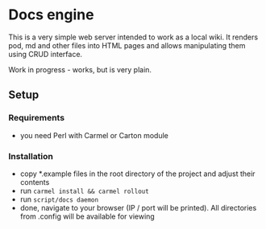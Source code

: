 # Docs engine

This is a very simple web server intended to work as a local wiki. It renders pod, md and other files into HTML pages and allows manipulating them using CRUD interface.

Work in progress - works, but is very plain.

## Setup

### Requirements
- you need Perl with Carmel or Carton module

### Installation
- copy *.example files in the root directory of the project and adjust their contents
- run `carmel install && carmel rollout`
- run `script/docs daemon`
- done, navigate to your browser (IP / port will be printed). All directories from .config will be available for viewing
